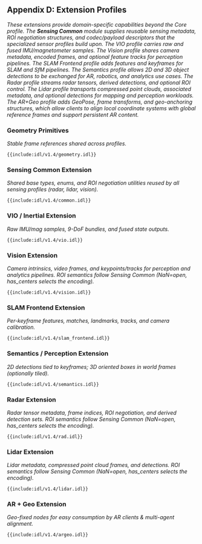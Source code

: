## **Appendix D: Extension Profiles**

*These extensions provide domain-specific capabilities beyond the Core profile. The **Sensing Common** module supplies reusable sensing metadata, ROI negotiation structures, and codec/payload descriptors that the specialized sensor profiles build upon. The VIO profile carries raw and fused IMU/magnetometer samples. The Vision profile shares camera metadata, encoded frames, and optional feature tracks for perception pipelines. The SLAM Frontend profile adds features and keyframes for SLAM and SfM pipelines. The Semantics profile allows 2D and 3D object detections to be exchanged for AR, robotics, and analytics use cases. The Radar profile streams radar tensors, derived detections, and optional ROI control. The Lidar profile transports compressed point clouds, associated metadata, and optional detections for mapping and perception workloads. The AR+Geo profile adds GeoPose, frame transforms, and geo-anchoring structures, which allow clients to align local coordinate systems with global reference frames and support persistent AR content.*

### **Geometry Primitives**

*Stable frame references shared across profiles.*

```idl
{{include:idl/v1.4/geometry.idl}}
```

### **Sensing Common Extension**

*Shared base types, enums, and ROI negotiation utilities reused by all sensing profiles (radar, lidar, vision).* 

```idl
{{include:idl/v1.4/common.idl}}
```

### **VIO / Inertial Extension**

*Raw IMU/mag samples, 9-DoF bundles, and fused state outputs.*

```idl
{{include:idl/v1.4/vio.idl}}
```

### **Vision Extension**

*Camera intrinsics, video frames, and keypoints/tracks for perception and analytics pipelines. ROI semantics follow Sensing Common (NaN=open, has_centers selects the encoding).*

```idl
{{include:idl/v1.4/vision.idl}}
```

### **SLAM Frontend Extension**

*Per-keyframe features, matches, landmarks, tracks, and camera calibration.*

```idl
{{include:idl/v1.4/slam_frontend.idl}}
```

### **Semantics / Perception Extension**

*2D detections tied to keyframes; 3D oriented boxes in world frames (optionally tiled).*

```idl
{{include:idl/v1.4/semantics.idl}}
```

### **Radar Extension**

*Radar tensor metadata, frame indices, ROI negotiation, and derived detection sets. ROI semantics follow Sensing Common (NaN=open, has_centers selects the encoding).*

```idl
{{include:idl/v1.4/rad.idl}}
```

### **Lidar Extension**

*Lidar metadata, compressed point cloud frames, and detections. ROI semantics follow Sensing Common (NaN=open, has_centers selects the encoding).*

```idl
{{include:idl/v1.4/lidar.idl}}
```

### **AR + Geo Extension**

*Geo-fixed nodes for easy consumption by AR clients & multi-agent alignment.*

```idl
{{include:idl/v1.4/argeo.idl}}
```
